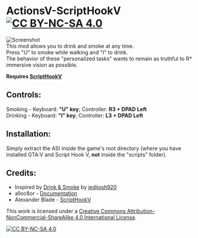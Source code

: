 # ActionsV-ScriptHookV [![CC BY-NC-SA 4.0][cc-by-nc-sa-shield]][cc-by-nc-sa]
![Screenshot](https://github.com/SuleMareVientu/ActionsV-ScriptHookV/blob/images/ActionsV.png?raw=true)  
This mod allows you to drink and smoke at any time.  
Press "U" to smoke while walking and "I" to drink.  
The behavior of these "personalized tasks" wants to remain as truthful to R* immersive vision as possible.  

**Requires [ScriptHookV](http://www.dev-c.com/gtav/scripthookv/)**

## Controls: 
Smoking - Keyboard: **"U" key**; Controller: **R3 + DPAD Left**  
Drinking - Keyboard: **"I" key**; Controller: **L3 + DPAD Left**  

## Installation: 
Simply extract the ASI inside the game's root directory (where you have installed GTA:V and Script Hook V, **not** inside the "scripts" folder).

## Credits:
- Inspired by [Drink & Smoke](https://www.gta5-mods.com/scripts/drink-smoke) by [jedijosh920](https://www.gta5-mods.com/users/jedijosh920)
- alloc8or - [Documentation](https://alloc8or.re/gta5/nativedb/)
- Alexander Blade - [ScriptHookV](http://www.dev-c.com/gtav/scripthookv/)

This work is licensed under a
[Creative Commons Attribution-NonCommercial-ShareAlike 4.0 International License][cc-by-nc-sa].

[![CC BY-NC-SA 4.0][cc-by-nc-sa-image]][cc-by-nc-sa]

[cc-by-nc-sa]: http://creativecommons.org/licenses/by-nc-sa/4.0/
[cc-by-nc-sa-image]: https://licensebuttons.net/l/by-nc-sa/4.0/88x31.png
[cc-by-nc-sa-shield]: https://img.shields.io/badge/License-CC%20BY--NC--SA%204.0-lightgrey.svg
